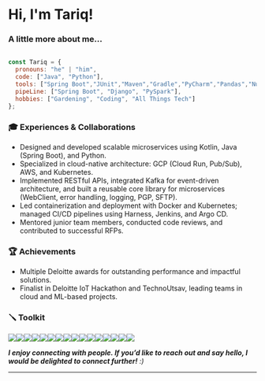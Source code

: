 <h1> Hi, I'm Tariq!
</h1>


###  A little more about me...

```javascript

const Tariq = {
  pronouns: "he" | "him",
  code: ["Java", "Python"],
  tools: ["Spring Boot","JUnit","Maven","Gradle","PyCharm","Pandas","NumPy",],
  pipeLine: ["Spring Boot", "Django", "PySpark"],
  hobbies: ["Gardening", "Coding", "All Things Tech"]
};

```

### 🎓 Experiences & Collaborations

- Designed and developed scalable microservices using Kotlin, Java (Spring Boot), and Python.
- Specialized in cloud-native architecture: GCP (Cloud Run, Pub/Sub), AWS, and Kubernetes.
- Implemented RESTful APIs, integrated Kafka for event-driven architecture, and built a reusable core library for microservices (WebClient, error handling, logging, PGP, SFTP).
- Led containerization and deployment with Docker and Kubernetes; managed CI/CD pipelines using Harness, Jenkins, and Argo CD.
- Mentored junior team members, conducted code reviews, and contributed to successful RFPs.

### 🏆 Achievements

- Multiple Deloitte awards for outstanding performance and impactful solutions.
- Finalist in Deloitte IoT Hackathon and TechnoUtsav, leading teams in cloud and ML-based projects.




### 🪛 Toolkit

<img src="https://img.shields.io/badge/Java-ED8B00?style=for-the-badge&logo=openjdk&logoColor=white"><img src="https://img.shields.io/badge/Kotlin-7F52FF?style=for-the-badge&logo=kotlin&logoColor=white"><img src="https://img.shields.io/badge/Python-3776AB?style=for-the-badge&logo=python&logoColor=white"><img src="https://img.shields.io/badge/Spring_Boot-6DB33F?style=for-the-badge&logo=spring-boot&logoColor=white"><img src="https://img.shields.io/badge/Kafka-231F20?style=for-the-badge&logo=apache-kafka&logoColor=white"><img src="https://img.shields.io/badge/GCP-4285F4?style=for-the-badge&logo=google-cloud&logoColor=white"><img src="https://img.shields.io/badge/AWS-232F3E?style=for-the-badge&logo=amazon-aws&logoColor=white"><img src="https://img.shields.io/badge/Kubernetes-326CE5?style=for-the-badge&logo=kubernetes&logoColor=white"><img src="https://img.shields.io/badge/Docker-2496ED?style=for-the-badge&logo=docker&logoColor=white"><img src="https://img.shields.io/badge/MongoDB-4EA94B?style=for-the-badge&logo=mongodb&logoColor=white"><img src="https://img.shields.io/badge/MySQL-4479A1?style=for-the-badge&logo=mysql&logoColor=white"><img src="https://img.shields.io/badge/Jenkins-D24939?style=for-the-badge&logo=jenkins&logoColor=white"><img src="https://img.shields.io/badge/ArgoCD-EB5A46?style=for-the-badge&logo=argo&logoColor=white"><img src="https://img.shields.io/badge/Harness-1A82E2?style=for-the-badge&logo=harness&logoColor=white"><img src="https://img.shields.io/badge/Datadog-632CA6?style=for-the-badge&logo=datadog&logoColor=white"><img src="https://img.shields.io/badge/Splunk-000000?style=for-the-badge&logo=splunk&logoColor=white">

<em><b>I enjoy connecting with people. If you’d like to reach out and say hello, I would be delighted to connect further!</b> :)</em>

---
